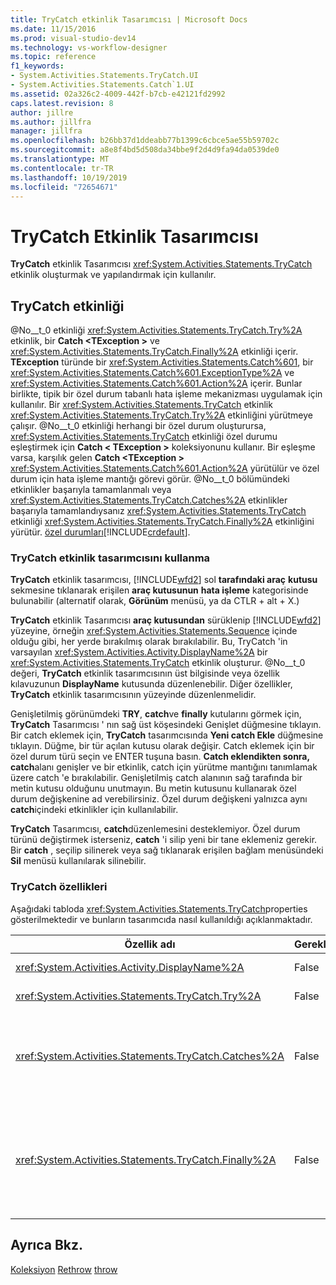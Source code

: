 ```yaml
---
title: TryCatch etkinlik Tasarımcısı | Microsoft Docs
ms.date: 11/15/2016
ms.prod: visual-studio-dev14
ms.technology: vs-workflow-designer
ms.topic: reference
f1_keywords:
- System.Activities.Statements.TryCatch.UI
- System.Activities.Statements.Catch`1.UI
ms.assetid: 02a326c2-4009-442f-b7cb-e42121fd2992
caps.latest.revision: 8
author: jillre
ms.author: jillfra
manager: jillfra
ms.openlocfilehash: b26bb37d1ddeabb77b1399c6cbce5ae55b59702c
ms.sourcegitcommit: a8e8f4bd5d508da34bbe9f2d4d9fa94da0539de0
ms.translationtype: MT
ms.contentlocale: tr-TR
ms.lasthandoff: 10/19/2019
ms.locfileid: "72654671"
---
```

# <a name="trycatch-activity-designer"></a>TryCatch Etkinlik Tasarımcısı
**TryCatch** etkinlik Tasarımcısı <xref:System.Activities.Statements.TryCatch> etkinlik oluşturmak ve yapılandırmak için kullanılır.

## <a name="the-trycatch-activity"></a>TryCatch etkinliği
 @No__t_0 etkinliği <xref:System.Activities.Statements.TryCatch.Try%2A> etkinlik, bir **Catch \<TException >** ve <xref:System.Activities.Statements.TryCatch.Finally%2A> etkinliği içerir. **TException** türünde bir <xref:System.Activities.Statements.Catch%601>, bir <xref:System.Activities.Statements.Catch%601.ExceptionType%2A> ve <xref:System.Activities.Statements.Catch%601.Action%2A> içerir. Bunlar birlikte, tipik bir özel durum tabanlı hata işleme mekanizması uygulamak için kullanılır. Bir <xref:System.Activities.Statements.TryCatch> etkinlik <xref:System.Activities.Statements.TryCatch.Try%2A> etkinliğini yürütmeye çalışır. @No__t_0 etkinliği herhangi bir özel durum oluşturursa, <xref:System.Activities.Statements.TryCatch> etkinliği özel durumu eşleştirmek için **Catch < TException \>** koleksiyonunu kullanır. Bir eşleşme varsa, karşılık gelen **Catch \<TException >** <xref:System.Activities.Statements.Catch%601.Action%2A> yürütülür ve özel durum için hata işleme mantığı görevi görür. @No__t_0 bölümündeki etkinlikler başarıyla tamamlanmalı veya <xref:System.Activities.Statements.TryCatch.Catches%2A> etkinlikler başarıyla tamamlandıysanız <xref:System.Activities.Statements.TryCatch> etkinliği <xref:System.Activities.Statements.TryCatch.Finally%2A> etkinliğini yürütür. [özel durumları](https://msdn.microsoft.com/library/065205cc-52dd-4f30-9578-b17d8d113136)[!INCLUDE[crdefault](../includes/crdefault-md.md)].

### <a name="using-the-trycatch-activity-designer"></a>TryCatch etkinlik tasarımcısını kullanma
 **TryCatch** etkinlik tasarımcısı, [!INCLUDE[wfd2](../includes/wfd2-md.md)] sol **tarafındaki araç** **kutusu** sekmesine tıklanarak erişilen **araç kutusunun** **hata işleme** kategorisinde bulunabilir (alternatif olarak,  **Görünüm** menüsü, ya da CTLR + alt + X.)

 **TryCatch** etkinlik Tasarımcısı **araç kutusundan** sürüklenip [!INCLUDE[wfd2](../includes/wfd2-md.md)] yüzeyine, örneğin <xref:System.Activities.Statements.Sequence> içinde olduğu gibi, her yerde bırakılmış olarak bırakılabilir. Bu, TryCatch 'in varsayılan <xref:System.Activities.Activity.DisplayName%2A> bir <xref:System.Activities.Statements.TryCatch> etkinlik oluşturur. @No__t_0 değeri, **TryCatch** etkinlik tasarımcısının üst bilgisinde veya özellik kılavuzunun **DisplayName** kutusunda düzenlenebilir. Diğer özellikler, **TryCatch** etkinlik tasarımcısının yüzeyinde düzenlenmelidir.

 Genişletilmiş görünümdeki **TRY**, **catch**ve **finally** kutularını görmek için, **TryCatch** Tasarımcısı ' nın sağ üst köşesindeki Genişlet düğmesine tıklayın. Bir catch eklemek için, **TryCatch** tasarımcısında **Yeni catch Ekle** düğmesine tıklayın. Düğme, bir tür açılan kutusu olarak değişir. Catch eklemek için bir özel durum türü seçin ve ENTER tuşuna basın. **Catch eklendikten sonra, catch**alanı genişler ve bir etkinlik, catch için yürütme mantığını tanımlamak üzere catch 'e bırakılabilir. Genişletilmiş catch alanının sağ tarafında bir metin kutusu olduğunu unutmayın. Bu metin kutusunu kullanarak özel durum değişkenine ad verebilirsiniz. Özel durum değişkeni yalnızca aynı **catch**içindeki etkinlikler için kullanılabilir.

 **TryCatch** Tasarımcısı, **catch**düzenlemesini desteklemiyor. Özel durum türünü değiştirmek isterseniz, **catch** 'i silip yeni bir tane eklemeniz gerekir. Bir **catch** , seçilip silinerek veya sağ tıklanarak erişilen bağlam menüsündeki **Sil** menüsü kullanılarak silinebilir.

### <a name="the-trycatch-properties"></a>TryCatch özellikleri
 Aşağıdaki tabloda <xref:System.Activities.Statements.TryCatch>properties gösterilmektedir ve bunların tasarımcıda nasıl kullanıldığı açıklanmaktadır.

|Özellik adı|Gerekli|Kullanım|
|-------------------|--------------|-----------|
|<xref:System.Activities.Activity.DisplayName%2A>|False|@No__t_0 etkinliğinin isteğe bağlı kolay adını belirtir. Varsayılan değer TryCatch ' dir.|
|<xref:System.Activities.Statements.TryCatch.Try%2A>|False|Etkinlik <xref:System.Activities.Statements.TryCatch> yürütüldüğünde ilk yürütülür.|
|<xref:System.Activities.Statements.TryCatch.Catches%2A>|False|@No__t_1 etkinliği bir özel durum oluşturduğunda denetlenecek **catch** öğelerinin koleksiyonu.<br /><br /> @No__t_0 veya <xref:System.Activities.Statements.TryCatch.Finally%2A> bloğunda bir etkinlikte en az bir etkinlik eklemeniz gerekiyor.|
|<xref:System.Activities.Statements.TryCatch.Finally%2A>|False|@No__t_0 ve <xref:System.Activities.Statements.TryCatch.Catches%2A> koleksiyonundaki gerekli etkinliklerin yürütülmesi tamamlandığında yürütülecek etkinlik.<br /><br /> @No__t_0 veya <xref:System.Activities.Statements.TryCatch.Finally%2A> bloğunda bir etkinlikte en az bir etkinlik eklemeniz gerekiyor.|

## <a name="see-also"></a>Ayrıca Bkz.
 [Koleksiyon](../workflow-designer/collection-activity-designers.md) [Rethrow](../workflow-designer/rethrow-activity-designer.md) [throw](../workflow-designer/throw-activity-designer.md)